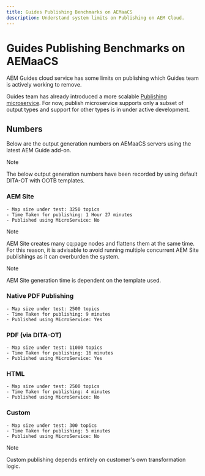 ```yaml
---
title: Guides Publishing Benchmarks on AEMaaCS
description: Understand system limits on Publishing on AEM Cloud.
---
```


# Guides Publishing Benchmarks on AEMaaCS

AEM Guides cloud service has some limits on publishing which Guides team is actively working to remove.

Guides team has already introduced a more scalable [Publishing microservice](publish-microservice-architecture-and-performance.md). For now, publish microservice supports only a subset of output types and support for other types is in under active development.

## Numbers

Below are the output generation numbers on AEMaaCS servers using the latest AEM Guide add-on.

>[!NOTE]
>
> The below output generation numbers have been recorded by using default DITA-OT with OOTB templates.

### AEM Site

    - Map size under test: 3250 topics
    - Time Taken for publishing: 1 Hour 27 minutes
    - Published using MicroService: No
>[!NOTE]
>
> AEM Site creates many cq:page nodes and flattens them at the same time.
> For this reason, it is advisable to avoid running multiple concurrent AEM Site publishings as it can overburden the system.

>[!NOTE]
>
> AEM Site generation time is dependent on the template used.

### Native PDF Publishing

    - Map size under test: 2500 topics
    - Time Taken for publishing: 9 minutes
    - Published using MicroService: Yes

### PDF (via DITA-OT)

    - Map size under test: 11000 topics
    - Time Taken for publishing: 16 minutes
    - Published using MicroService: Yes

### HTML

    - Map size under test: 2500 topics
    - Time Taken for publishing: 4 minutes
    - Published using MicroService: No

### Custom

    - Map size under test: 300 topics
    - Time Taken for publishing: 5 minutes
    - Published using MicroService: No

>[!NOTE]
>
> Custom publishing depends entirely on customer's own transformation logic.
